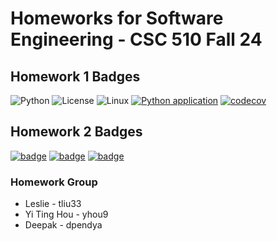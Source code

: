 # Homeworks for Software Engineering - CSC 510 Fall 24

## Homework 1 Badges
![Python](https://icongr.am/devicon/python-original.svg?size=50&color=currentColor)
![License](https://img.shields.io/github/license/CSC510-Leslie-Tim-Deepak/HW1.svg)
![Linux](https://img.shields.io/badge/Linux-FCC624?style=for-the-badge&logo=linux&logoColor=black)
[![Python application](https://github.com/CSC510-Leslie-Tim-Deepak/HW2/actions/workflows/pytest.yml/badge.svg)](https://github.com/CSC510-Leslie-Tim-Deepak/HW2/actions/workflows/pytest.yml)
[![codecov](https://codecov.io/gh/CSC510-Leslie-Tim-Deepak/HW2/graph/badge.svg?token=1HHMB539CL)](https://codecov.io/gh/CSC510-Leslie-Tim-Deepak/HW2)

## Homework 2 Badges
[![badge](https://img.shields.io/endpoint?url=https://gist.githubusercontent.com/Captain-Tim/cbc5a0932cfa7cc46e32324d7e3a846f/raw/pylint.json)](https://github.com/CSC510-Leslie-Tim-Deepak/HW2/actions/workflows/pylint.yml)
[![badge](https://img.shields.io/endpoint?url=https://gist.githubusercontent.com/LiuKang-11/d4ba9dd4be23a0e47644e1126cb573ec/raw/autopep8.json)](https://github.com/CSC510-Leslie-Tim-Deepak/HW2/actions/workflows/autopep8_check.yml)
[![badge](https://img.shields.io/endpoint?url=https://gist.githubusercontent.com/deepaksaipendyala/880d391d0684ac7c943865882d677a7d/raw/pyflake.json)](https://github.com/CSC510-Leslie-Tim-Deepak/HW2/actions/workflows/pyflakes.yml)


### Homework Group
- Leslie - tliu33
- Yi Ting Hou - yhou9
- Deepak - dpendya




